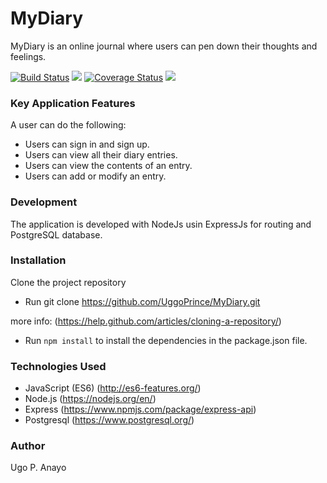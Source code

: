 # MyDiary
MyDiary is an online journal where users can pen down their thoughts and feelings.

[![Build Status](https://travis-ci.org/UggoPrince/MyDiary.svg?branch=develop)](https://travis-ci.org/UggoPrince/MyDiary) <a href="https://codeclimate.com/github/UggoPrince/MyDiary/maintainability"><img src="https://api.codeclimate.com/v1/badges/cd2bf5a44988d893158c/maintainability" /></a> <a href='https://coveralls.io/github/UggoPrince/MyDiarybranch=develop'><img src='https://coveralls.io/repos/github/UggoPrince/MyDiary/badge.svg?branch=develop' alt='Coverage Status' /></a> <a href="https://codeclimate.com/github/UggoPrince/MyDiary/test_coverage"><img src="https://api.codeclimate.com/v1/badges/cd2bf5a44988d893158c/test_coverage" /></a>

### Key Application Features
A user can do the following:

- Users can sign in and sign up.
- Users can view all their diary entries.
- Users can view the contents of an entry.
- Users can add or modify an entry.

### Development

The application is developed with NodeJs usin ExpressJs for routing and PostgreSQL database.

### Installation
Clone the project repository

- Run git clone https://github.com/UggoPrince/MyDiary.git

more info: (https://help.github.com/articles/cloning-a-repository/)

- Run ```npm install``` to install the dependencies in the package.json file.

### Technologies Used

- JavaScript (ES6) (http://es6-features.org/)
- Node.js (https://nodejs.org/en/)
- Express (https://www.npmjs.com/package/express-api)
- Postgresql (https://www.postgresql.org/)

### Author
Ugo P. Anayo